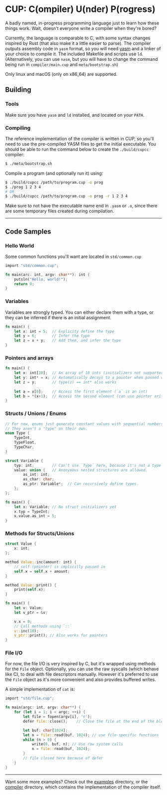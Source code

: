 # CUP: C(ompiler) U(nder) P(rogress)

A badly named, in-progress programming language just to learn how these things work. Wait, doesn't everyone write a compiler when they're bored?

Currently, the language is comparable to C, with some syntax changes inspired by Rust (that also make it a little easier to parse). The compiler outputs assembly code in `yasm` format, so you will need [yasm](https://yasm.tortall.net/) and a linker of your choice to compile it. The included Makefile and scripts use `ld`. (Alternatively, you can use `nasm`, but you will have to change the command being run in `compiler/main.cup` and `meta/bootstrap.sh`)

Only linux and macOS (only on x86_64) are supported.

## Building

### Tools

Make sure you have `yasm` and `ld` installed, and located on your `PATH`.

### Compiling

The reference implementation of the compiler is written in CUP, so you'll need to use the pre-compiled YASM files to get the initial executable. You should be able to run the command below to create the `./build/cupcc` compiler:
```bash
$ ./meta/bootstrap.sh
```
Compile a program (and optionally run it) using:
```bash
$ ./build/cupcc /path/to/program.cup -o prog
$ ./prog 1 2 3 4
# OR
$ ./build/cupcc /path/to/program.cup -o prog -r 1 2 3 4
```
Make sure to not have the executable name end in `.yasm` or `.o`, since there are some temporary files created during compilation.

---

## Code Samples

### Hello World  

Some common functions you'll want are located in `std/common.cup`
```rust
import "std/common.cup";

fn main(arc: int, argv: char**): int {
    putsln("Hello, world!");
    return 0;
}
```

### Variables

Variables are strongly typed. You can either declare them with a type, or they can be inferred if there is an initial assignment.

```rust
fn main() {
    let x: int = 5;  // Explicity define the type
    let y = 6;       // Infer the type
    let z = x + y;   // Add them, and infer the type
}
```

### Pointers and arrays
```rust
fn main() {
    let x: int[10];  // An array of 10 ints (initializers not supported)
    let y: int* = x; // Automatically decays to a pointer when passed or assigned
    let z = y;       // type(z) == int* also works
    
    let a = x[0];    // Access the first element (`a` is an int)
    let b = *(x+1);  // Access the second element (can use pointer arithmetic)
}
```

### Structs / Unions / Enums

```rust
// For now, enums just generate constant values with sequential numbers.
// They aren't a "type" on their own.
enum Type {
    TypeInt,
    TypeFloat,
    TypeChar,
}

struct Variable {
    typ: int;        // Can't use `Type` here, because it's not a type
    value: union {   // Anonymous nested structures are allowed.
        as_int: int;
        as_char: char;
        as_ptr: Variable*;  // Can recursively define types.
    };
};

fn main() {
    let x: Variable; // No struct initializers yet
    x.typ = TypeInt;
    x.value.as_int = 5;
}
```

### Methods for Structs/Unions

```rust
struct Value {
    x: int;
};

method Value::inc(amount: int) {
    // self (pointer) is implicitly passed in
    self.x = self.x + amount;
}

method Value::print() {
    print(self.x);
}

fn main() {
    let v: Value;
    let v_ptr = &v;

    v.x = 0;
    // Call methods using `::`
    v::inc(10);
    v_ptr::print(); // Also works for pointers
}
```

### File I/O

For now, the file I/O is very inspired by C, but it's wrapped using methods for the `File` object. Optionally, you can use the raw syscalls (which behave like C), to deal with file descriptors manually. However it's preferred to use the `File` object as it's more convenient and also provides buffered writes.

A simple implementation of `cat` is:
```rust
import "std/file.cup";

fn main(argc: int, argv: char**) {
    for (let i = 1; i < argc; ++i) {
        let file = fopen(argv[i], 'r');
        defer file::close();    // Close the file at the end of the block (in each iteration)

        let buf: char[1024];
        let n = file::read(buf, 1024); // use file-specific functions
        while (n > 0) {
            write(0, buf, n); // Use raw system calls
            n = file::read(buf, 1024);
        }
        // file closed here because of defer
    }
}
```

---

Want some more examples? Check out the [examples](examples/) directory, or the [compiler](compiler/) directory, which contains the implementation of the compiler itself.